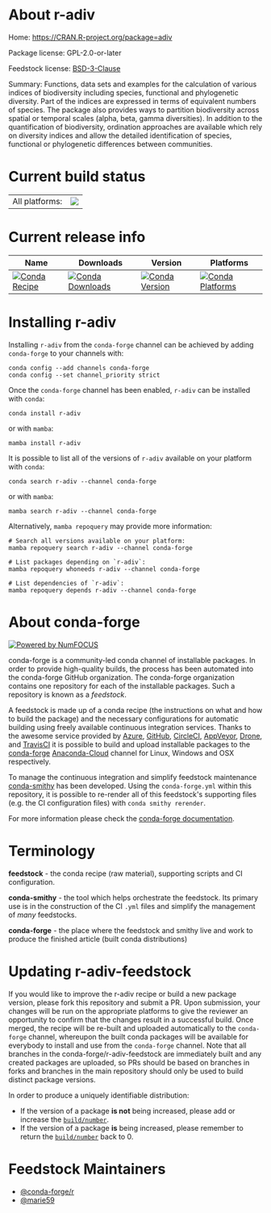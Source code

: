 About r-adiv
============

Home: https://CRAN.R-project.org/package=adiv

Package license: GPL-2.0-or-later

Feedstock license: [BSD-3-Clause](https://github.com/conda-forge/r-adiv-feedstock/blob/main/LICENSE.txt)

Summary: Functions, data sets and examples for the calculation of various indices of biodiversity including species, functional and phylogenetic diversity. Part of the indices are expressed in terms of equivalent numbers of species. The package also provides ways to partition biodiversity across spatial or temporal scales (alpha, beta, gamma diversities). In addition to the quantification of biodiversity, ordination approaches are available which rely on diversity indices and allow the detailed identification of species, functional or phylogenetic differences between communities.

Current build status
====================


<table><tr><td>All platforms:</td>
    <td>
      <a href="https://dev.azure.com/conda-forge/feedstock-builds/_build/latest?definitionId=17947&branchName=main">
        <img src="https://dev.azure.com/conda-forge/feedstock-builds/_apis/build/status/r-adiv-feedstock?branchName=main">
      </a>
    </td>
  </tr>
</table>

Current release info
====================

| Name | Downloads | Version | Platforms |
| --- | --- | --- | --- |
| [![Conda Recipe](https://img.shields.io/badge/recipe-r--adiv-green.svg)](https://anaconda.org/conda-forge/r-adiv) | [![Conda Downloads](https://img.shields.io/conda/dn/conda-forge/r-adiv.svg)](https://anaconda.org/conda-forge/r-adiv) | [![Conda Version](https://img.shields.io/conda/vn/conda-forge/r-adiv.svg)](https://anaconda.org/conda-forge/r-adiv) | [![Conda Platforms](https://img.shields.io/conda/pn/conda-forge/r-adiv.svg)](https://anaconda.org/conda-forge/r-adiv) |

Installing r-adiv
=================

Installing `r-adiv` from the `conda-forge` channel can be achieved by adding `conda-forge` to your channels with:

```
conda config --add channels conda-forge
conda config --set channel_priority strict
```

Once the `conda-forge` channel has been enabled, `r-adiv` can be installed with `conda`:

```
conda install r-adiv
```

or with `mamba`:

```
mamba install r-adiv
```

It is possible to list all of the versions of `r-adiv` available on your platform with `conda`:

```
conda search r-adiv --channel conda-forge
```

or with `mamba`:

```
mamba search r-adiv --channel conda-forge
```

Alternatively, `mamba repoquery` may provide more information:

```
# Search all versions available on your platform:
mamba repoquery search r-adiv --channel conda-forge

# List packages depending on `r-adiv`:
mamba repoquery whoneeds r-adiv --channel conda-forge

# List dependencies of `r-adiv`:
mamba repoquery depends r-adiv --channel conda-forge
```


About conda-forge
=================

[![Powered by
NumFOCUS](https://img.shields.io/badge/powered%20by-NumFOCUS-orange.svg?style=flat&colorA=E1523D&colorB=007D8A)](https://numfocus.org)

conda-forge is a community-led conda channel of installable packages.
In order to provide high-quality builds, the process has been automated into the
conda-forge GitHub organization. The conda-forge organization contains one repository
for each of the installable packages. Such a repository is known as a *feedstock*.

A feedstock is made up of a conda recipe (the instructions on what and how to build
the package) and the necessary configurations for automatic building using freely
available continuous integration services. Thanks to the awesome service provided by
[Azure](https://azure.microsoft.com/en-us/services/devops/), [GitHub](https://github.com/),
[CircleCI](https://circleci.com/), [AppVeyor](https://www.appveyor.com/),
[Drone](https://cloud.drone.io/welcome), and [TravisCI](https://travis-ci.com/)
it is possible to build and upload installable packages to the
[conda-forge](https://anaconda.org/conda-forge) [Anaconda-Cloud](https://anaconda.org/)
channel for Linux, Windows and OSX respectively.

To manage the continuous integration and simplify feedstock maintenance
[conda-smithy](https://github.com/conda-forge/conda-smithy) has been developed.
Using the ``conda-forge.yml`` within this repository, it is possible to re-render all of
this feedstock's supporting files (e.g. the CI configuration files) with ``conda smithy rerender``.

For more information please check the [conda-forge documentation](https://conda-forge.org/docs/).

Terminology
===========

**feedstock** - the conda recipe (raw material), supporting scripts and CI configuration.

**conda-smithy** - the tool which helps orchestrate the feedstock.
                   Its primary use is in the construction of the CI ``.yml`` files
                   and simplify the management of *many* feedstocks.

**conda-forge** - the place where the feedstock and smithy live and work to
                  produce the finished article (built conda distributions)


Updating r-adiv-feedstock
=========================

If you would like to improve the r-adiv recipe or build a new
package version, please fork this repository and submit a PR. Upon submission,
your changes will be run on the appropriate platforms to give the reviewer an
opportunity to confirm that the changes result in a successful build. Once
merged, the recipe will be re-built and uploaded automatically to the
`conda-forge` channel, whereupon the built conda packages will be available for
everybody to install and use from the `conda-forge` channel.
Note that all branches in the conda-forge/r-adiv-feedstock are
immediately built and any created packages are uploaded, so PRs should be based
on branches in forks and branches in the main repository should only be used to
build distinct package versions.

In order to produce a uniquely identifiable distribution:
 * If the version of a package **is not** being increased, please add or increase
   the [``build/number``](https://docs.conda.io/projects/conda-build/en/latest/resources/define-metadata.html#build-number-and-string).
 * If the version of a package **is** being increased, please remember to return
   the [``build/number``](https://docs.conda.io/projects/conda-build/en/latest/resources/define-metadata.html#build-number-and-string)
   back to 0.

Feedstock Maintainers
=====================

* [@conda-forge/r](https://github.com/conda-forge/r/)
* [@marie59](https://github.com/marie59/)

